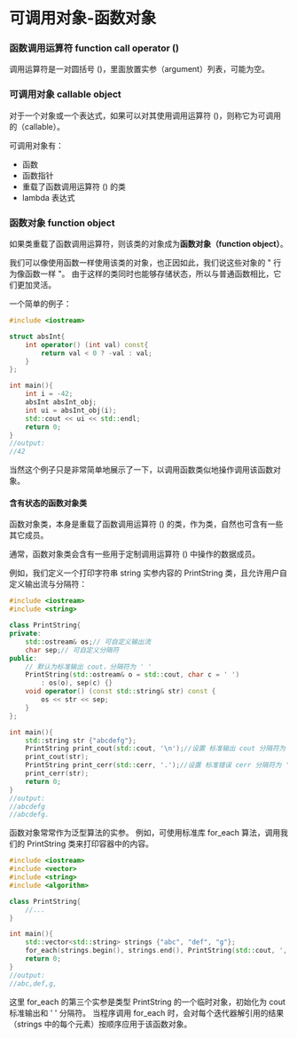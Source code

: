 # 可调用对象-函数对象

### 函数调用运算符 function call operator () 

调用运算符是一对圆括号 ()，里面放置实参（argument）列表，可能为空。

### 可调用对象 callable object

对于一个对象或一个表达式，如果可以对其使用调用运算符 ()，则称它为可调用的（callable）。

可调用对象有：

- 函数
- 函数指针
- 重载了函数调用运算符 () 的类
- lambda 表达式

### 函数对象 function object

如果类重载了函数调用运算符，则该类的对象成为**函数对象（function object）**。

我们可以像使用函数一样使用该类的对象，也正因如此，我们说这些对象的 " 行为像函数一样 "。
由于这样的类同时也能够存储状态，所以与普通函数相比，它们更加灵活。

一个简单的例子：

~~~C++
#include <iostream>

struct absInt{
    int operator() (int val) const{
        return val < 0 ? -val : val;
    }
};

int main(){
    int i = -42;
    absInt absInt_obj;
    int ui = absInt_obj(i);
    std::cout << ui << std::endl;
    return 0;
}
//output:
//42
~~~

当然这个例子只是非常简单地展示了一下，以调用函数类似地操作调用该函数对象。

#### 含有状态的函数对象类

函数对象类，本身是重载了函数调用运算符 () 的类，作为类，自然也可含有一些其它成员。

通常，函数对象类会含有一些用于定制调用运算符 () 中操作的数据成员。

例如，我们定义一个打印字符串 string 实参内容的 PrintString 类，且允许用户自定义输出流与分隔符：

~~~C++
#include <iostream>
#include <string>

class PrintString{
private:
    std::ostream& os;// 可自定义输出流
    char sep;// 可自定义分隔符
public:
	// 默认为标准输出 cout，分隔符为 ' '
    PrintString(std::ostream& o = std::cout, char c = ' ') 
        : os(o), sep(c) {}
    void operator() (const std::string& str) const {
        os << str << sep;
    }
};

int main(){
    std::string str {"abcdefg"};
    PrintString print_cout(std::cout, '\n');//设置 标准输出 cout 分隔符为 '\n'
    print_cout(str);
    PrintString print_cerr(std::cerr, '.');//设置 标准错误 cerr 分隔符为 '.'
    print_cerr(str);
    return 0;
}
//output:
//abcdefg
//abcdefg.
~~~

函数对象常常作为泛型算法的实参。
例如，可使用标准库 for_each 算法，调用我们的 PrintString 类来打印容器中的内容。

~~~C++
#include <iostream>
#include <vector>
#include <string>
#include <algorithm>

class PrintString{
    //...
}

int main(){
    std::vector<std::string> strings {"abc", "def", "g"};
    for_each(strings.begin(), strings.end(), PrintString(std::cout, ','));
    return 0;
}
//output:
//abc,def,g,
~~~

这里 for_each 的第三个实参是类型 PrintString 的一个临时对象，初始化为 cout 标准输出和 ' ' 分隔符。
当程序调用 for_each 时，会对每个迭代器解引用的结果（strings 中的每个元素）按顺序应用于该函数对象。